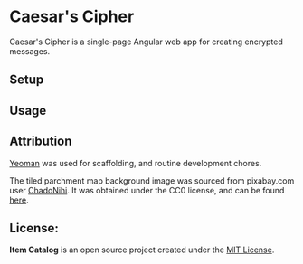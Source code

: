 # Caesar's Cipher
Caesar's Cipher is a single-page Angular web app for creating encrypted messages.

## Setup

## Usage

## Attribution
[Yeoman](yeoman.io) was used for scaffolding, and routine development chores.

The tiled parchment map background image was sourced from pixabay.com user [ChadoNihi](https://pixabay.com/en/users/ChadoNihi-634818/).  It was obtained under the CC0 license, and can be found [here](https://pixabay.com/en/map-background-parchment-seamless-574792/).

## License:
**Item Catalog** is an open source project created under the
[MIT License](https://github.com/GreenGiraffe1/Item-Catalog/blob/master/LICENSE).